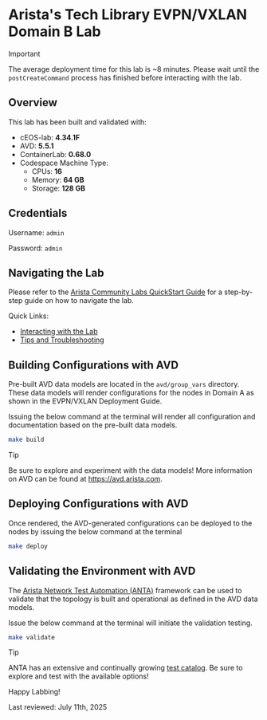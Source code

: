 # Arista's Tech Library EVPN/VXLAN Domain B Lab

> [!IMPORTANT]
> The average deployment time for this lab is ~8 minutes. Please wait until the `postCreateCommand` process has finished before interacting with the lab.

## Overview

This lab has been built and validated with:

- cEOS-lab: **4.34.1F**
- AVD: **5.5.1**
- ContainerLab: **0.68.0**
- Codespace Machine Type:
  - CPUs: **16**
  - Memory: **64 GB**
  - Storage: **128 GB**

## Credentials

Username: `admin`

Password: `admin`

## Navigating the Lab

Please refer to the [Arista Community Labs QuickStart Guide](https://aclabs.arista.com/quickstart/) for a step-by-step guide on how to navigate the lab.

Quick Links:

- [Interacting with the Lab](https://aclabs.arista.com/quickstart/#interacting-with-the-lab)
- [Tips and Troubleshooting](https://aclabs.arista.com/quickstart/#tips-and-troubleshooting)

## Building Configurations with AVD

Pre-built AVD data models are located in the `avd/group_vars` directory. These data models will render configurations for the nodes in Domain A as shown in the EVPN/VXLAN Deployment Guide.

Issuing the below command at the terminal will render all configuration and documentation based on the pre-built data models.

```bash
make build
```

> [!TIP]
> Be sure to explore and experiment with the data models! More information on AVD can be found at https://avd.arista.com.

## Deploying Configurations with AVD

Once rendered, the AVD-generated configurations can be deployed to the nodes by issuing the below command at the terminal

```bash
make deploy
```

## Validating the Environment with AVD

The [Arista Network Test Automation (ANTA)](https://anta.arista.com/) framework can be used to validate that the topology is built and operational as defined in the AVD data models.

Issue the below command at the terminal will initiate the validation testing.

```bash
make validate
```

> [!TIP]
> ANTA has an extensive and continually growing [test catalog](https://anta.arista.com/stable/api/tests/). Be sure to explore and test with the available options!

Happy Labbing!

Last reviewed: July 11th, 2025
